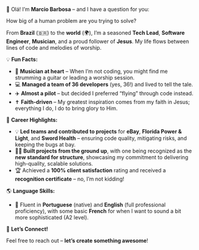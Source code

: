👋 Olá! I’m **Marcio Barbosa** – and I have a question for you:

How big of a human problem are you trying to solve?

From **Brazil** (🇧🇷) to the **world** (🌍), I’m a seasoned **Tech Lead**, **Software Engineer**, **Musician**, and a proud follower of **Jesus**. My life flows between lines of code and melodies of worship.

💡 **Fun Facts:**

- 🎸 **Musician at heart** – When I’m not coding, you might find me strumming a guitar or leading a worship session.
- 💻 **Managed a team of 36 developers** (yes, 36!) and lived to tell the tale.
- ✈️ **Almost a pilot** – but decided I preferred “flying” through code instead.
- ✝️ **Faith-driven** – My greatest inspiration comes from my faith in Jesus; everything I do, I do to bring glory to Him.

🌟 **Career Highlights:**

- 💡 **Led teams and contributed to projects** for **eBay**, **Florida Power & Light**, and **Sword Health** – ensuring code quality, mitigating risks, and keeping the bugs at bay.
- 🧑‍💻 **Built projects from the ground up**, with one being recognized as the **new standard for structure**, showcasing my commitment to delivering high-quality, scalable solutions.
- 🏆 Achieved a **100% client satisfaction** rating and received a **recognition certificate** – no, I’m not kidding!

🌎 **Language Skills:**

- 💬 Fluent in **Portuguese** (native) and **English** (full professional proficiency), with some basic **French** for when I want to sound a bit more sophisticated (A2 level).

🤝 **Let’s Connect!**

Feel free to reach out – **let’s create something awesome**!
